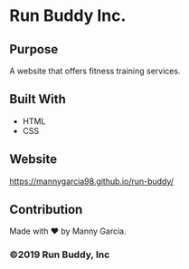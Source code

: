 # Run Buddy Inc.

## Purpose

A website that offers fitness training services.

## Built With

- HTML
- CSS

## Website

https://mannygarcia98.github.io/run-buddy/

## Contribution

Made with ❤️ by Manny Garcia.

### ©️2019 Run Buddy, Inc
